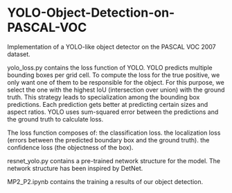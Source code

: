 # YOLO-Object-Detection-on-PASCAL-VOC

Implementation of a YOLO-like object detector on the PASCAL VOC 2007 dataset.

yolo_loss.py contains the loss function of YOLO.
YOLO predicts multiple bounding boxes per grid cell. 
To compute the loss for the true positive, we only want one of them to be responsible for the object.
For this purpose, we select the one with the highest IoU (intersection over union) with the ground truth. 
This strategy leads to specialization among the bounding box predictions. Each prediction gets better at predicting certain sizes and aspect ratios.
YOLO uses sum-squared error between the predictions and the ground truth to calculate loss. 

The loss function composes of:
the classification loss.
the localization loss (errors between the predicted boundary box and the ground truth).
the confidence loss (the objectness of the box).
 
 
 resnet_yolo.py contains a pre-trained network structure for the model. The network structure has been inspired by DetNet.
 
 MP2_P2.ipynb contains the training a results of our object detection.
